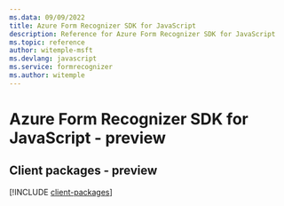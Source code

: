 ```yaml
---
ms.data: 09/09/2022
title: Azure Form Recognizer SDK for JavaScript
description: Reference for Azure Form Recognizer SDK for JavaScript
ms.topic: reference
author: witemple-msft
ms.devlang: javascript
ms.service: formrecognizer
ms.author: witemple
---
```

# Azure Form Recognizer SDK for JavaScript - preview

## Client packages - preview
[!INCLUDE [client-packages](form-recognizer-client-index.md)]
